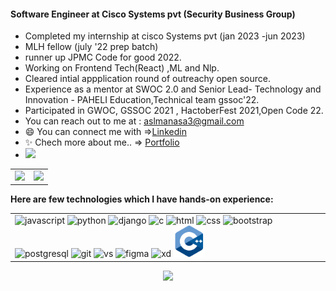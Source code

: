 <b><h4>Software Engineer at Cisco Systems pvt (Security Business Group)</h4></b>
<!--<h3 align="left">Connect with me:</h3>
<hr>
<p align="left">
<a href="https://www.linkedin.com/in/a-s-l-manasa-ba8b371bb/" target="blank"><img align="center" src="https://raw.githubusercontent.com/rahuldkjain/github-profile-readme-generator/6253936f99716cd30c07055d5d10e9332af37171/src/images/icons/Social/linked-in-alt.svg" alt="its-kumar" height="30" width="40" /></a>  </p> -->
- Completed my internship at cisco Systems pvt (jan 2023 -jun 2023)
-  MLH fellow (july '22 prep batch)
- runner up JPMC Code for good 2022.
- Working on Frontend Tech(React) ,ML and Nlp.
- Cleared intial appplication round of outreachy open source.
- Experience as a mentor at SWOC 2.0 and  Senior Lead- Technology and Innovation - PAHELI Education,Technical team gssoc'22.
- Participated in GWOC, GSSOC 2021 , HactoberFest 2021,Open Code 22.
- You can reach out to me at : aslmanasa3@gmail.com
- 😄 You can connect me with =><a href = "https://www.linkedin.com/in/a-s-l-manasa-ba8b371bb/" target="_blank">Linkedin</a>
- ✨ Chech more about me.. => <a href = "https://aslmanasa.github.io/" target="_blank">Portfolio</a>
-  ![](https://komarev.com/ghpvc/?username=ASLManasa)



<table>
  <tr>
    <td>
      <img src="https://github-readme-stats.vercel.app/api?username=ASLManasa&show_icons=true&include_all_commits=true&count_private=true&hide_border=true&theme=dark" />
    </td>
    <td>
      <img src="https://github-readme-streak-stats.herokuapp.com?user=ASLManasa&theme=dark&hide_border=true" />
    </td>
  </tr>
</table>


**Here are few technologies which I have hands-on experience:**

<table>
    <tr>
      <td>
        <div>
          <img src="https://img.icons8.com/color/128/000000/javascript.png" alt="javascript" width="50" height="50" />
          <img src="https://img.icons8.com/color/128/000000/python.png" alt="python" width="50" height="50" />
          <img src="https://img.icons8.com/color/128/000000/django.png" alt="django" width="50" height="50" />
          <img src="https://img.icons8.com/color/48/000000/c-programming.png" alt="c" width="50" height="50" />
          <img src="https://img.icons8.com/color/48/000000/html-5--v1.png" alt="html" width="50" height="50"/>
          <img src="https://img.icons8.com/color/48/000000/css3.png" alt="css" width="50" height="50" />
          <img src="https://img.icons8.com/color/128/000000/bootstrap.png" alt="bootstrap" width="50" height="50" />
           <img src="https://img.icons8.com/color/128/000000/postgresql.png" alt="postgresql" width="50" height="50" />
          <img src="https://img.icons8.com/color/128/000000/git.png" alt="git" width="50" height="50" />
          <img src="https://img.icons8.com/color/48/000000/visual-studio-code-2019.png" alt="vs" width="50" height="50"/>
          <img src="https://img.icons8.com/color/48/000000/figma--v1.png" alt="figma" width="50" height="50" />
          <img src="https://img.icons8.com/color/128/000000/adobe-xd.png" alt="xd" width="50" height="50"  />
          <img src = "https://raw.githubusercontent.com/devicons/devicon/master/icons/cplusplus/cplusplus-original.svg" width="50" height="50" />
        </div>
    </td>
  </tr>
</table>

<p align = 'center'> <img src= 'https://capsule-render.vercel.app/api?type=rect&color=gradient&height=2.5'/></p>
 



<div align = "center">




